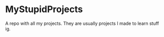 # MyStupidProjects
A repo with all my projects. They are usually projects I made to learn stuff ig. 
